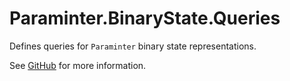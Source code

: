 # Paraminter.BinaryState.Queries

Defines queries for `Paraminter` binary state representations.

See [GitHub](https://github.com/Paraminter/Paraminter.BinaryState) for more information.